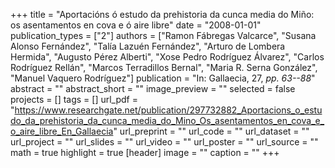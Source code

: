 +++
title = "Aportacións ó estudo da prehistoria da cunca media do Miño: os asentamentos en cova e ó aire libre"
date = "2008-01-01"
publication_types = ["2"]
authors = ["Ramon Fábregas Valcarce", "Susana Alonso Fernández", "Talía Lazuén Fernández", "Arturo de Lombera Hermida", "Augusto Pérez Alberti", "Xose Pedro Rodríguez Álvarez", "Carlos Rodríguez Rellán", "Marcos Terradillos Bernal", "Maria R. Serna González", "Manuel Vaquero Rodríguez"]
publication = "In: Gallaecia, 27, _pp. 63--88_"
abstract = ""
abstract_short = ""
image_preview = ""
selected = false
projects = []
tags = []
url_pdf = "https://www.researchgate.net/publication/297732882_Aportacions_o_estudo_da_prehistoria_da_cunca_media_do_Mino_Os_asentamentos_en_cova_e_o_aire_libre_En_Gallaecia"
url_preprint = ""
url_code = ""
url_dataset = ""
url_project = ""
url_slides = ""
url_video = ""
url_poster = ""
url_source = ""
math = true
highlight = true
[header]
image = ""
caption = ""
+++

